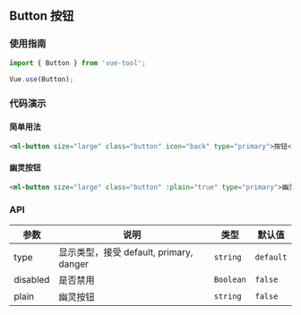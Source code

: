 ## Button 按钮

### 使用指南

```javascript
import { Button } from 'vue-tool';

Vue.use(Button);
```
### 代码演示

#### 简单用法

```html
<ml-button size="large" class="button" icon="back" type="primary">按钮</ml-button>
```

#### 幽灵按钮

```html
<ml-button size="large" class="button" :plain="true" type="primary">幽灵按钮</ml-button>
```
### API 

| 参数 | 说明 | 类型 | 默认值 |
|------|------|------|------|
| type | 显示类型，接受 default, primary, danger | `string` | `default` |
| disabled | 是否禁用 | `Boolean` | `false` |
| plain | 幽灵按钮 | `string` | `false` |